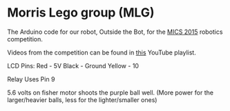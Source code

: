 # Morris Lego group (MLG)

The Arduino code for our robot, Outside the Bot, for the [MICS 2015](http://www.micsymposium.org/mics2015/roboticscontest.html) robotics competition.

Videos from the competition can be found in [this](https://www.youtube.com/playlist?list=PLahKqfN3mFNqeQcLH5AQs_f_om8kpR50G) YouTube playlist.


LCD Pins:
Red - 5V
Black - Ground
Yellow - 10

Relay Uses Pin 9

5.6 volts on fisher motor shoots the purple ball well. (More power for the larger/heavier balls, less for the lighter/smaller ones)